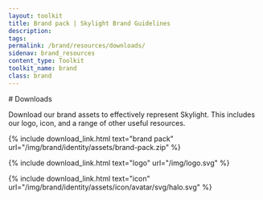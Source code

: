 ```yaml
---
layout: toolkit
title: Brand pack | Skylight Brand Guidelines
description:
tags:
permalink: /brand/resources/downloads/
sidenav: brand_resources
content_type: Toolkit
toolkit_name: brand
class: brand
---
```


<div class="row brand__content-section">
<div class="col-md-8" markdown="1">
# Downloads

Download our brand assets to effectively represent Skylight. This includes our logo, icon, and a range of other useful resources.

{% include download_link.html
  text="brand pack"
  url="/img/brand/identity/assets/brand-pack.zip"
%}

{% include download_link.html
  text="logo"
  url="/img/logo.svg"
%}

{% include download_link.html
  text="icon"
  url="/img/brand/identity/assets/icon/avatar/svg/halo.svg"
%}
</div>
</div>

